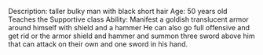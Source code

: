  Description: taller bulky man with black short hair
 Age: 50 years old
 Teaches the Supportive class
 Ability: Manifest a goldish translucent armor around himself with shield and a hammer
 He can also go full offensive and get rid or the armor shield and hammer and summon three sword above him that can attack on their own and one sword in his hand.